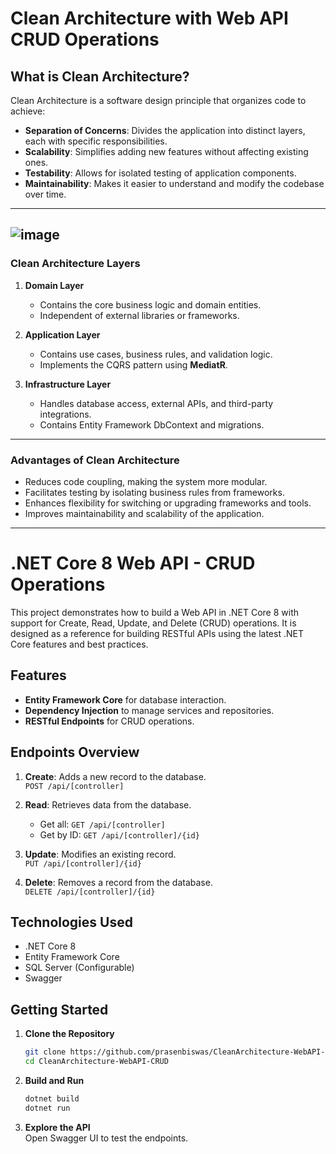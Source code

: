 # Clean Architecture with Web API CRUD Operations

## **What is Clean Architecture?**

Clean Architecture is a software design principle that organizes code to achieve:  

- **Separation of Concerns**: Divides the application into distinct layers, each with specific responsibilities.  
- **Scalability**: Simplifies adding new features without affecting existing ones.  
- **Testability**: Allows for isolated testing of application components.  
- **Maintainability**: Makes it easier to understand and modify the codebase over time.  

--- 
![image](https://github.com/user-attachments/assets/0b6a536e-295e-4a45-9e9d-878e9d3b55c1)
---

### **Clean Architecture Layers**

1. **Domain Layer**  
   - Contains the core business logic and domain entities.  
   - Independent of external libraries or frameworks.  

2. **Application Layer**  
   - Contains use cases, business rules, and validation logic.  
   - Implements the CQRS pattern using **MediatR**.  

3. **Infrastructure Layer**  
   - Handles database access, external APIs, and third-party integrations.  
   - Contains Entity Framework DbContext and migrations.    
---

### **Advantages of Clean Architecture**

- Reduces code coupling, making the system more modular.  
- Facilitates testing by isolating business rules from frameworks.  
- Enhances flexibility for switching or upgrading frameworks and tools.  
- Improves maintainability and scalability of the application.   
---

# .NET Core 8 Web API - CRUD Operations

This project demonstrates how to build a Web API in .NET Core 8 with support for Create, Read, Update, and Delete (CRUD) operations. It is designed as a reference for building RESTful APIs using the latest .NET Core features and best practices.

## Features

- **Entity Framework Core** for database interaction.
- **Dependency Injection** to manage services and repositories.
- **RESTful Endpoints** for CRUD operations.

## Endpoints Overview

1. **Create**: Adds a new record to the database.  
   `POST /api/[controller]`

2. **Read**: Retrieves data from the database.  
   - Get all: `GET /api/[controller]`  
   - Get by ID: `GET /api/[controller]/{id}`

3. **Update**: Modifies an existing record.  
   `PUT /api/[controller]/{id}`

4. **Delete**: Removes a record from the database.  
   `DELETE /api/[controller]/{id}`

## Technologies Used

- .NET Core 8
- Entity Framework Core
- SQL Server (Configurable)
- Swagger

## Getting Started

1. **Clone the Repository**  
   ```bash
   git clone https://github.com/prasenbiswas/CleanArchitecture-WebAPI-CRUD.git
   cd CleanArchitecture-WebAPI-CRUD
   ```

2. **Build and Run**  
   ```bash
   dotnet build
   dotnet run
   ```

3. **Explore the API**  
   Open Swagger UI to test the endpoints.
